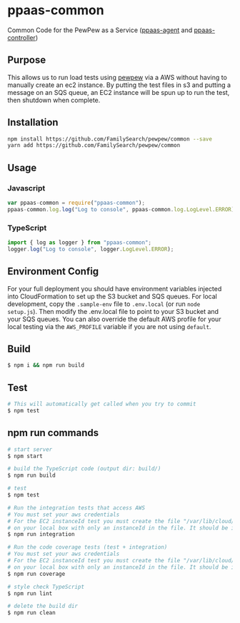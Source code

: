 # ppaas-common
Common Code for the PewPew as a Service ([ppaas-agent](https://github.com/FamilySearch/pewpew/agent) and [ppaas-controller](https://github.com/FamilySearch/pewpew/controller))

## Purpose
This allows us to run load tests using [pewpew](https://github.com/FamilySearch/pewpew) via a AWS without having to manually create an ec2 instance. By putting the test files in s3 and putting a message on an SQS queue, an EC2 instance will be spun up to run the test, then shutdown when complete.

## Installation 
```sh
npm install https://github.com/FamilySearch/pewpew/common --save
yarn add https://github.com/FamilySearch/pewpew/common
```

## Usage
### Javascript
```javascript
var ppaas-common = require("ppaas-common");
ppaas-common.log.log("Log to console", ppaas-common.log.LogLevel.ERROR);
```

### TypeScript
```typescript
import { log as logger } from "ppaas-common";
logger.log("Log to console", logger.LogLevel.ERROR);
```

## Environment Config
For your full deployment you should have environment variables injected into CloudFormation to set up the S3 bucket and SQS queues. For local development, copy the `.sample-env` file to `.env.local` (or run `node setup.js`). Then modify the .env.local file to point to your S3 bucket and your SQS queues. You can also override the default AWS profile for your local testing via the `AWS_PROFILE` variable if you are not using `default`.

## Build
```bash
$ npm i && npm run build
```

## Test
```bash
# This will automatically get called when you try to commit
$ npm test
```

## npm run commands
```bash
# start server
$ npm start

# build the TypeScript code (output dir: build/)
$ npm run build

# test
$ npm test

# Run the integration tests that access AWS
# You must set your aws credentials
# For the EC2 instanceId test you must create the file "/var/lib/cloud/data/instance-id"
# on your local box with only an instanceId in the file. It should be i-<name>. Ex. i-localdevelopment
$ npm run integration

# Run the code coverage tests (test + integration)
# You must set your aws credentials
# For the EC2 instanceId test you must create the file "/var/lib/cloud/data/instance-id"
# on your local box with only an instanceId in the file. It should be i-<name>. Ex. i-localdevelopment
$ npm run coverage

# style check TypeScript
$ npm run lint

# delete the build dir
$ npm run clean
```

